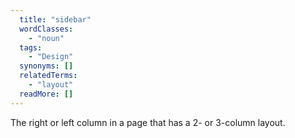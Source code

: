 ```yaml
---
  title: "sidebar"
  wordClasses: 
    - "noun"
  tags: 
    - "Design"
  synonyms: []
  relatedTerms: 
    - "layout"
  readMore: []
---
```

The right or left column in a page that has a 2- or 3-column layout.
